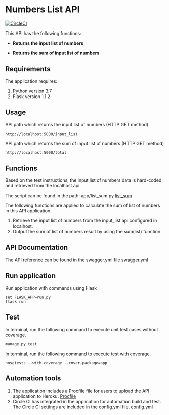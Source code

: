 # Numbers List API

[![CircleCI](https://circleci.com/gh/cpang1220/list_api.svg?style=svg)](https://circleci.com/gh/cpang1220/list_api)

This API has the following functions:

- **Returns the input list of numbers**

- **Returns the sum of input list of numbers**

## Requirements
The application requires:
1. Python version 3.7
2. Flask version 1.1.2


## Usage
API path which returns the input list of numbers (HTTP GET method)
```
http://localhost:5000/input_list
```
API path which returns the sum of input list of numbers (HTTP GET method)
```
http://localhost:5000/total
```

## Functions
Based on the test instructions, the input list of numbers data is hard-coded and retrieved from the localhost api.

The script can be found in the path: app/list_sum.py
[list_sum](https://github.com/cpang1220/list_api/blob/master/app/list_sum.py)

The following functions are applied to calculate the sum of list of numbers in this API application.
1. Retrieve the input list of numbers from the input_list api configured in localhost.
2. Output the sum of list of numbers result by using the sum(list) function.


## API Documentation
The API reference can be found in the swagger.yml file [swagger.yml](https://github.com/cpang1220/list_api/blob/master/swagger.yml)

## Run application
Run application with commands using Flask
```
set FLASK_APP=run.py
flask run
```

## Test
In terminal, run the following command to execute unit test cases without coverage.
```
manage.py test
```

In terminal, run the following command to execute test with coverage.
```
nosetests --with-coverage --cover-package=app
```

## Automation tools
1. The application includes a Procfile file for users to upload the API application to Heroku. [Procfile](https://github.com/cpang1220/list_api/blob/master/Procfile)
2. Circle CI has integrated in the application for automation build and test. The Circle CI settings are included in the config.yml file. [config.yml](https://github.com/cpang1220/list_api/blob/master/.circleci/config.yml)
